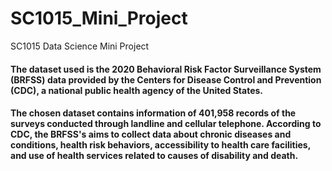# SC1015_Mini_Project
SC1015 Data Science Mini Project

#### The dataset used is the 2020 Behavioral Risk Factor Surveillance System (BRFSS) data provided by the Centers for Disease Control and Prevention (CDC), a national public health agency of the United States. 
#### The chosen dataset contains information of 401,958 records of the surveys conducted through landline and cellular telephone. According to CDC, the BRFSS's aims to collect data about chronic diseases and conditions, health risk behaviors, accessibility to health care facilities, and use of health services related to causes of disability and death.